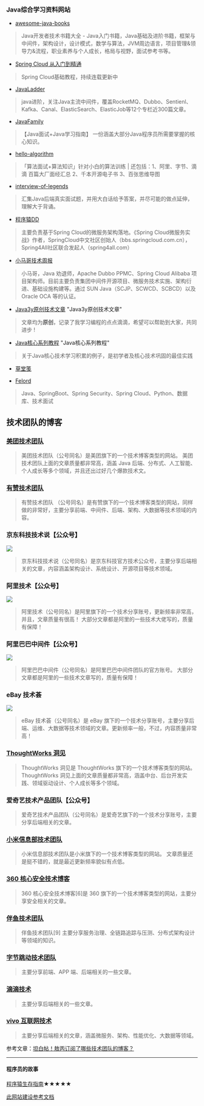 ### Java综合学习资料网站


* [awesome-java-books](https://github.com/sorenduan/awesome-java-books)
> Java开发者技术书籍大全 - Java入门书籍，Java基础及进阶书籍，框架与中间件，架构设计，设计模式，数学与算法，JVM周边语言，项目管理&领导力&流程，职业素养与个人成长，格局与视野，面试参考书等。



* [Spring Cloud 从入门到精通](https://blog.didispace.com/spring-cloud-learning/)

> Spring Cloud基础教程，持续连载更新中


* [JavaLadder](https://github.com/dingwpmz/JavaLadder)

> java进阶，关注Java主流中间件，覆盖RocketMQ、Dubbo、Sentienl、Kafka、Canal、ElasticSearch、ElasticJob等12个专栏近300篇文章。



* [JavaFamily](https://github.com/AobingJava/JavaFamily)

> 【Java面试+Java学习指南】 一份涵盖大部分Java程序员所需要掌握的核心知识。

* [hello-algorithm](https://github.com/geekxh/hello-algorithm)

> 「算法面试+算法知识」针对小白的算法训练 | 还包括：1、阿里、字节、滴滴 百篇大厂面经汇总 2、千本开源电子书 3、百张思维导图 



* [interview-of-legends](https://github.com/yessimida/interview-of-legends)

> 汇集Java后端真实面试题，并用大白话给予答案，并尽可能的做点延伸，理解大于背诵。

* [程序猿DD](http://blog.didispace.com/)
>主要负责基于Spring Cloud的微服务架构落地。《Spring Cloud微服务实战》作者，SpringCloud中文社区创始人（bbs.springcloud.com.cn），Spring4All社区联合发起人（spring4all.com）

* [小马哥技术周报](https://github.com/mercyblitz/tech-weekly)
>小马哥，Java 劝退师，Apache Dubbo PPMC、Spring Cloud Alibaba 项目架构师。目前主要负责集团中间件开源项目、微服务技术实施、架构衍进、基础设施构建等。通过 SUN Java（SCJP、SCWCD、SCBCD）以及 Oracle OCA 等的认证。

* [Java3y原创技术文章](https://github.com/ZhongFyuCheng3y/3y)	"Java3y原创技术文章"
>文章均为**原创**，记录了我学习编程的点点滴滴，希望可以帮助到大家，共同进步 !

* [Java核心系列教程](https://gitee.com/jeff1993/java-core-learning-example)	"Java核心系列教程"
>关于Java核心技术学习积累的例子，是初学者及核心技术巩固的最佳实践



* [ 草堂笺](https://blog.piaoruiqing.com/)


* [ Felord](https://felord.cn)
 >Java、SpringBoot、Spring Security、Spring Cloud、Python、数据库、技术面试



## 技术团队的博客

### [美团技术团队](https://tech.meituan.com/)

> 美团技术团队（公号同名）是美团旗下的一个技术博客类型的网站。
> 美团技术团队上面的文章质量都非常高，涵盖 Java 后端、分布式、人工智能、个人成长等多个领域，并且还出过好几个爆款技术文。

### [有赞技术团队](https://tech.youzan.com/)

> 有赞技术团队 （公号同名）是有赞旗下的一个技术博客类型的网站，同样做的非常好，主要分享前端、中间件、后端、架构、大数据等技术领域的内容。

### 京东科技技术说【公众号】

![](https://mp.weixin.qq.com/mp/qrcode?scene=10000004&size=102&__biz=MzI0MDc5NzQ2MQ==&mid=2247490049&idx=1&sn=9ee938a7540096a998b315e2298de2d3&send_time=)

> 京东科技技术说（公号同名）是京东科技官方技术公众号，主要分享后端相关的文章，内容涵盖架构设计、系统设计、开源项目等技术领域。

### 阿里技术【公众号】

![](https://mp.weixin.qq.com/mp/qrcode?scene=10000004&size=102&__biz=MzIzOTU0NTQ0MA==&mid=2247502595&idx=1&sn=a888eca7526371a2ca81d76fc65fe803&send_time=)

> 阿里技术（公号同名）是阿里旗下的一个技术分享账号，更新频率非常高，并且，文章质量有很高！
> 大部分文章都是阿里的一些技术大佬写的，质量有保障！

### 阿里巴巴中间件【公众号】

![](https://mp.weixin.qq.com/mp/qrcode?scene=10000004&size=102&__biz=MzU4NzU0MDIzOQ==&mid=2247492503&idx=2&sn=46fc70b004a81f80bc077ef22a924a18&send_time=)

> 阿里巴巴中间件（公号同名）是阿里巴巴中间件团队的官方账号。
> 大部分文章都是阿里的一些技术文章写的，质量有保障！

### eBay 技术荟

![](https://mp.weixin.qq.com/mp/qrcode?scene=10000004&size=102&__biz=MzA3MDMyNDUzOQ==&mid=2650511323&idx=1&sn=44d6632978b71c771dcd2622587abd59&send_time=)

> eBay 技术荟（公号同名）是 eBay 旗下的一个技术分享账号，主要分享后端、运维、大数据等技术领域的文章。更新频率一般，不过，内容质量非常高！

### [ThoughtWorks 洞见](https://insights.thoughtworks.cn/)

> ThoughtWorks 洞见是 ThoughtWorks 旗下的一个技术博客类型的网站。
> ThoughtWorks 洞见上面的文章质量都非常高，涵盖中台、后台开发实践、领域驱动设计、个人成长等多个领域。

### 爱奇艺技术产品团队【公众号】

> 爱奇艺技术产品团队（公号同名）是爱奇艺旗下的一个技术分享账号，主要分享后端相关的文章。

### [小米信息部技术团队](https://xiaomi-info.github.io/)

> 小米信息部技术团队是小米旗下的一个技术博客类型的网站。
> 文章质量还是挺不错的，就是最近更新频率貌似有点低。



### [360 核心安全技术博客](https://blogs.360.cn/)

> 360 核心安全技术博客[6]是 360 旗下的一个技术博客类型的网站，主要分享安全相关的文章。

### [伴鱼技术团队](https://tech.ipalfish.com/blog/)

> 伴鱼技术团队[9] 主要分享服务治理、全链路追踪与压测、分布式架构设计等领域的知识。
>

### [字节跳动技术团队](https://juejin.cn/user/1838039172387262/posts?sort=popular)

> 主要分享前端、APP 端、后端相关的一些文章。
>

### [滴滴技术](https://www.jianshu.com/u/72c4540b2587)

> 主要分享后端相关的一些文章。

### [vivo 互联网技术](https://www.jianshu.com/u/d57f807a1509)

> 主要分享后端相关的文章，涵盖微服务、架构、性能优化、大数据等领域。



参考文章：[坦白帖！敖丙订阅了哪些技术团队的博客？](https://mp.weixin.qq.com/s/DkYJO_Hn1G_S6zeEvl-Zsw)

------



#### 程序员的故事

[程序猿生存指南](https://www.jianshu.com/u/2399ca214fbd)★★★★★



[此网站建设参考文档](https://docsify.js.org)
